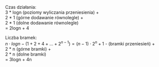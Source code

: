 Czas działania: \
3 * logn (poziomy wyliczania przeniesienia) +\
2 * 1 (górne dodawanie równolegle) +\
2 * 1 (dolne dodawanie równolegle)\
= 2logn + 4

Liczba bramek:\
$n \cdot logn - (1 + 2 + 4 +...+ 2^{n-1}) = (n-1) \cdot 2^n+1$ - (bramki przeniesień) +\
2 * n (górne bramki) +\
2 * n (dolne bramki)\
= 3logn + 4n